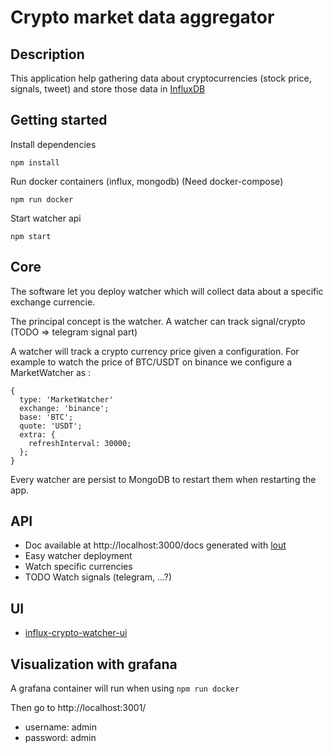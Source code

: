 # Crypto market data aggregator

## Description

This application help gathering data about cryptocurrencies (stock price, signals, tweet) and store those data in [InfluxDB](https://github.com/influxdata/influxdb)

## Getting started

Install dependencies

`npm install`

Run docker containers (influx, mongodb) (Need docker-compose)

`npm run docker`

Start watcher api

`npm start`

## Core

The software let you deploy watcher which will collect data about a specific exchange currencie.

The principal concept is the watcher.
A watcher can track signal/crypto (TODO => telegram signal part)


A watcher will track a crypto currency price given a configuration. 
For example to watch the price of BTC/USDT on binance we configure a MarketWatcher as : 
```
{
  type: 'MarketWatcher'
  exchange: 'binance';
  base: 'BTC';
  quote: 'USDT';
  extra: {
    refreshInterval: 30000;
  };
}
```
Every watcher are persist to MongoDB to restart them when restarting the app.

## API

- Doc available at http://localhost:3000/docs generated with [lout](https://github.com/hapijs/lout)
- Easy watcher deployment
- Watch specific currencies
- TODO Watch signals (telegram, ...?)

## UI 

- [influx-crypto-watcher-ui](https://github.com/clementpl/influx-crypto-watcher-ui)

## Visualization with grafana

A grafana container will run when using `npm run docker`

Then go to http://localhost:3001/
- username: admin
- password: admin
